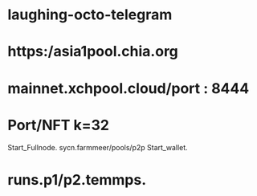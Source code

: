 # laughing-octo-telegram
# https:/asia1pool.chia.org
# mainnet.xchpool.cloud/port : 8444
# Port/NFT k=32
Start_Fullnode.
sycn.farmmeer/pools/p2p
Start_wallet.
# runs.p1/p2.temmps.
